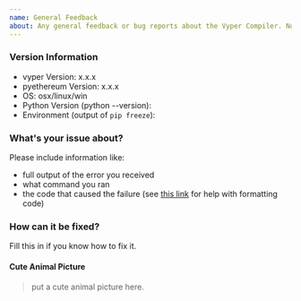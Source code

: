 ```yaml
---
name: General Feedback
about: Any general feedback or bug reports about the Vyper Compiler. No new features proposals.
---
```


### Version Information

* vyper Version: x.x.x
* pyethereum Version: x.x.x
* OS: osx/linux/win
* Python Version (python --version):
* Environment (output of `pip freeze`):

### What's your issue about?

Please include information like:

* full output of the error you received
* what command you ran
* the code that caused the failure (see [this link](https://help.github.com/articles/basic-writing-and-formatting-syntax/) for help with formatting code)


### How can it be fixed?

Fill this in if you know how to fix it.

#### Cute Animal Picture

> put a cute animal picture here.
